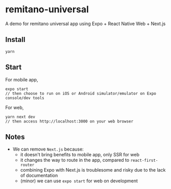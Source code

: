 # remitano-universal
A demo for remitano universal app using Expo + React Native Web + Next.js

## Install
```
yarn
```

## Start
For mobile app,
```
expo start
// then choose to run on iOS or Android simulator/emulator on Expo console/dev tools
```
For web,
```
yarn next dev
// then access http://localhost:3000 on your web browser
```

## Notes
- We can remove `Next.js` because:
  - it doesn't bring benefits to mobile app, only SSR for web
  - it changes the way to route in the app, compared to `react-first-router`
  - combining Expo with Next.js is troublesome and risky due to the lack of documentation
  - (minor) we can use `expo start` for web on development

